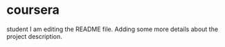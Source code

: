 # coursera
student
I am editing the README file. Adding some more details about the project description.

